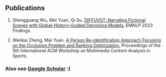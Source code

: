 ## Publications

1. Shengguang Wu, Mei Yuan, Qi Su. [DIFFUVST: Narrating Fictional Scenes with Global-History-Guided Denoising Models.](https://arxiv.org/pdf/2312.07066v1) EMNLP 2023 Findings.

2. Wenkai Zheng, Mei Yuan. [A Person Re-identification Approach Focusing on the Occlusion Problem and Ranking Optimization.](https://dl.acm.org/doi/abs/10.1145/3552437.3555692) Proceedings of the 5th International ACM Workshop on Multimedia Content Analysis in Sports.


### Also see [Google Scholar](https://scholar.google.com/citations?user=q4kZ8WMAAAAJ&hl=en) :) 
